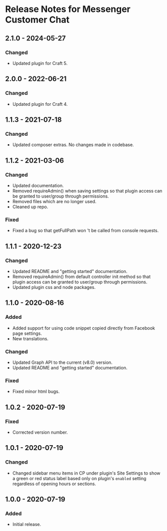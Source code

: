 # Release Notes for Messenger Customer Chat

## 2.1.0 - 2024-05-27

### Changed

- Updated plugin for Craft 5.

## 2.0.0 - 2022-06-21

### Changed

- Updated plugin for Craft 4.

## 1.1.3 - 2021-07-18

### Changed

- Updated composer extras. No changes made in codebase.

## 1.1.2 - 2021-03-06

### Changed

- Updated documentation.
- Removed requireAdmin() when saving settings so that plugin access can be granted to user/group through permissions.
- Removed files which are no longer used.
- Cleaned up repo.

### Fixed

- Fixed a bug so that getFullPath won 't be called from console requests.

## 1.1.1 - 2020-12-23

### Changed

- Updated README and "getting started" documentation.
- Removed requireAdmin() from default controller init method so that plugin access can be granted to user/group through permissions.
- Updated plugin css and node packages.

## 1.1.0 - 2020-08-16

### Added

- Added support for using code snippet copied directly from Facebook page settings.
- New translations.

### Changed

- Updated Graph API to the current (v8.0) version.
- Updated README and "getting started" documentation.

### Fixed

- Fixed minor html bugs.

## 1.0.2 - 2020-07-19

### Fixed

- Corrected version number.

## 1.0.1 - 2020-07-19

### Changed

- Changed sidebar menu items in CP under plugin's Site Settings to show a green or red status label based only on plugin's `enabled` setting regardless of opening hours or sections.

## 1.0.0 - 2020-07-19

### Added

- Initial release.
